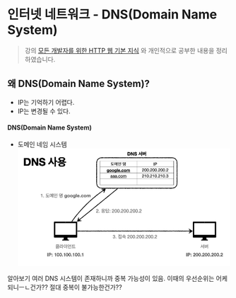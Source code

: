 # 인터넷 네트워크 - DNS(Domain Name System)
> 강의 [모든 개발자를 위한 HTTP 웹 기본 지식](https://www.inflearn.com/course/http-%EC%9B%B9-%EB%84%A4%ED%8A%B8%EC%9B%8C%ED%81%AC/dashboard) 와 개인적으로 공부한 내용을 정리하였습니다.

## 왜 DNS(Domain Name System)?
- IP는 기억하기 어렵다.
- IP는 변경될 수 있다.

#### DNS(Domain Name System)
- 도메인 네임 시스템
  ![](images/dns.png)
  
알아보기
여러 DNS 시스템이 존재하니까 중복 가능성이 있음.
이때의 우선순위는 어케되니ㅡㄴ건가??
절대 중복이 불가능한건가??
